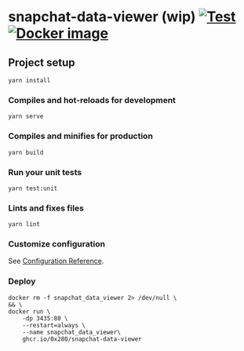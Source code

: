 # snapchat-data-viewer (wip) [![Test](https://github.com/0x280/snapchat-data-viewer/actions/workflows/test_push.yml/badge.svg)](https://github.com/0x280/snapchat-data-viewer/actions/workflows/test_push.yml) [![Docker image](https://github.com/0x280/snapchat-data-viewer/actions/workflows/deploy.yml/badge.svg)](https://github.com/0x280/snapchat-data-viewer/actions/workflows/deploy.yml)

## Project setup

```console
yarn install
```

### Compiles and hot-reloads for development

```console
yarn serve
```

### Compiles and minifies for production

```console
yarn build
```

### Run your unit tests

```console
yarn test:unit
```

### Lints and fixes files

```console
yarn lint
```

### Customize configuration

See [Configuration Reference](https://cli.vuejs.org/config/).

### Deploy

```console
docker rm -f snapchat_data_viewer 2> /dev/null \
&& \
docker run \
    -dp 3435:80 \
    --restart=always \
    --name snapchat_data_viewer\
    ghcr.io/0x280/snapchat-data-viewer
```
